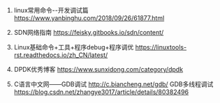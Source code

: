 1. linux常用命令--开发调试篇
https://www.yanbinghu.com/2018/09/26/61877.html

2. SDN网络指南
https://feisky.gitbooks.io/sdn/content/

3. Linux基础命令+工具+程序debug+程序调优
https://linuxtools-rst.readthedocs.io/zh_CN/latest/

4. DPDK优秀博客
https://www.sunxidong.com/category/dpdk

5. C语言中文网——GDB调试
http://c.biancheng.net/gdb/
GDB多线程调试
https://blog.csdn.net/zhangye3017/article/details/80382496